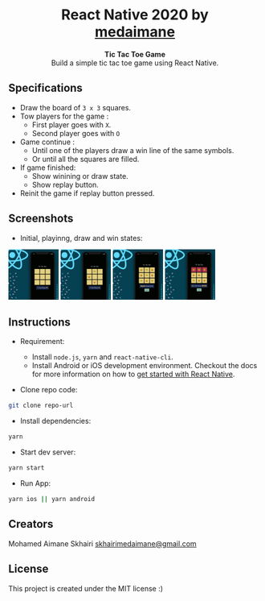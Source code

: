 <h1 align="center">
  React Native 2020 by<br><a href="http://medaimane.github.io/">medaimane</a>
</h1>

<p align="center">
  <strong>Tic Tac Toe Game</strong><br>
  Build a simple tic tac toe game using React Native.
</p>

## Specifications

- Draw the board of `3 x 3` squares.
- Tow players for the game :
  - First player goes with `X`.
  - Second player goes with `O`
- Game continue :
  - Until one of the players draw a win line of the same symbols.
  - Or until all the squares are filled.
- If game finished:
  - Show winining or draw state.
  - Show replay button.
- Reinit the game if replay button pressed.

## Screenshots

- Initial, playinng, draw and win states:

<img width="100" src="./docs/2.png" alt="Empty State" />
<img width="100" src="./docs/3.png" alt="Playing State" />
<img width="100" src="./docs/4.png" alt="Draw State" />
<img width="100" src="./docs/5.png" alt="Winner State" />

## Instructions

- Requirement:

  - Install `node.js`, `yarn` and `react-native-cli`.
  - Install Android or iOS development environment. Checkout the docs for more information on how to
  [get started with React Native](https://reactnative.dev/docs/getting-started).

- Clone repo code:

```bash
git clone repo-url
```

- Install dependencies:

```bash
yarn
```

- Start dev server:

```bash
yarn start
```

- Run App:

```bash
yarn ios || yarn android
```

## Creators

  Mohamed Aimane Skhairi
  skhairimedaimane@gmail.com

## License

This project is created under the MIT license :)
